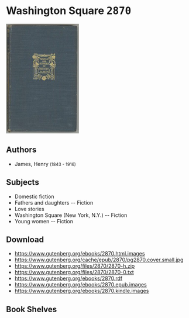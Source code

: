 # Washington Square <kbd>2870</kbd>

![](./cover.medium.jpg "")

## Authors


 - James, Henry <small>(1843 - 1916)</small>

## Subjects


 - Domestic fiction
 - Fathers and daughters -- Fiction
 - Love stories
 - Washington Square (New York, N.Y.) -- Fiction
 - Young women -- Fiction

## Download


 - https://www.gutenberg.org/ebooks/2870.html.images
 - https://www.gutenberg.org/cache/epub/2870/pg2870.cover.small.jpg
 - https://www.gutenberg.org/files/2870/2870-h.zip
 - https://www.gutenberg.org/files/2870/2870-0.txt
 - https://www.gutenberg.org/ebooks/2870.rdf
 - https://www.gutenberg.org/ebooks/2870.epub.images
 - https://www.gutenberg.org/ebooks/2870.kindle.images

## Book Shelves


